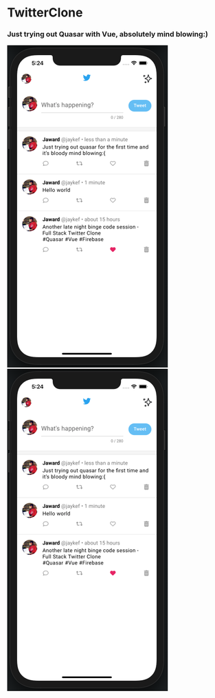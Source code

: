 # TwitterClone

### Just trying out Quasar with Vue, absolutely mind blowing:)

![](https://github.com/Jaykef/TwitterClone/blob/main/Screenshots/1.png) ![](https://github.com/Jaykef/TwitterClone/blob/main/Screenshots/1.png)
